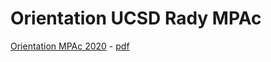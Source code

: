 
# Orientation UCSD Rady MPAc

<!--
[Orientation MPAc 2019](https://teaching.mariomilone.org/orientation_mpac/big_data_and_co/pres-2019.html) - [pdf](https://teaching.mariomilone.org/orientation_mpac/big_data_and_co/Big_Data_and_Co-2019.pdf)
-->

[Orientation MPAc 2020](https://teaching.mariomilone.org/orientation_mpac/big_data_and_co/pres-2020.html) - [pdf](https://teaching.mariomilone.org/orientation_mpac/big_data_and_co/Big_Data_and_Co-2020.pdf)
